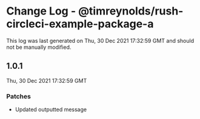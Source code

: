 # Change Log - @timreynolds/rush-circleci-example-package-a

This log was last generated on Thu, 30 Dec 2021 17:32:59 GMT and should not be manually modified.

## 1.0.1
Thu, 30 Dec 2021 17:32:59 GMT

### Patches

- Updated outputted message 

